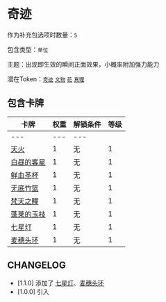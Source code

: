 # 奇迹

作为补充包选项时数量：`5`

包含类型：`单位`

主题：出现即生效的瞬间正面效果，小概率附加强力能力

潜在Token：[`奇迹`](文物.md) [`文物`](文物.md) [`花`](花.md) [`真理`](真理.md)

## 包含卡牌

卡牌 | 权重 | 解锁条件 | 等级
--- | --- | --- | ---
--- | --- | ---
[天火](../卡牌/天火.md) | 1 | 无 | 1
[白昼的客星](../卡牌/白昼的客星.md) | 1 | 无 | 1
[鲜血圣杯](../卡牌/鲜血圣杯.md) | 1 | 无 | 1
[无底竹篮](../卡牌/无底竹篮.md) | 1 | 无 | 1
[梵天之瞳](../卡牌/梵天之瞳.md) | 1 | 无 | 1
[蓬莱的玉枝](../卡牌/蓬莱的玉枝.md) | 1 | 无 | 1
[七星灯](../卡牌/七星灯.md) | 1 | 无 | 1
[麦穗头环](../卡牌/麦穗头环.md) | 1 | 无 | 1

## CHANGELOG

- [1.1.0] 添加了 [七星灯](../卡牌/七星灯.md)、[麦穗头环](../卡牌/麦穗头环.md)
- [1.0.0] 引入
